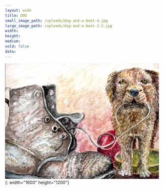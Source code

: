 ```yaml
---
layout: wide
title: DOG
small_image_path: /uploads/dog-and-a-boot-4.jpg
large_image_path: /uploads/dog-and-a-boot-2-2.jpg
width:
height:
medium:
sold: false
date:
---
```

![](/uploads/dog-and-a-boot-2-3.jpg){: width="1600" height="1200"}